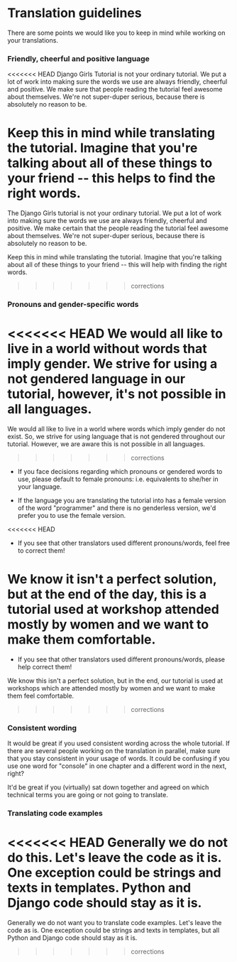 # Translation guidelines

There are some points we would like you to keep in mind while working on your translations.

### Friendly, cheerful and positive language

<<<<<<< HEAD
Django Girls Tutorial is not your ordinary tutorial. We put a lot of work into making sure the words we use are always friendly, cheerful and positive. We make sure that people reading the tutorial feel awesome about themselves. We're not super-duper serious, because there is absolutely no reason to be.

Keep this in mind while translating the tutorial. Imagine that you're talking about all of these things to your friend -- this helps to find the right words.
=======
The Django Girls tutorial is not your ordinary tutorial. We put a lot of work into making sure the words we use are always friendly, cheerful and positive. We make certain that the people reading the tutorial feel awesome about themselves. We're not super-duper serious, because there is absolutely no reason to be.

Keep this in mind while translating the tutorial. Imagine that you're talking about all of these things to your friend -- this will help with finding the right words.
>>>>>>> corrections

### Pronouns and gender-specific words

<<<<<<< HEAD
We would all like to live in a world without words that imply gender. We strive for using a not gendered language in our tutorial, however, it's not possible in all languages.
=======
We would all like to live in a world where words which imply gender do not exist. So, we strive for using language that is not gendered throughout our tutorial. However, we are aware this is not possible in all languages.
>>>>>>> corrections

- If you face decisions regarding which pronouns or gendered words to use, please default to female pronouns: i.e. equivalents to she/her in your language.

- If the language you are translating the tutorial into has a female version of the word "programmer" and there is no genderless version, we'd prefer you to use the female version.

<<<<<<< HEAD
- If you see that other translators used different pronouns/words, feel free to correct them!

We know it isn't a perfect solution, but at the end of the day, this is a tutorial used at workshop attended mostly by women and we want to make them comfortable.
=======
- If you see that other translators used different pronouns/words, please help correct them!

We know this isn't a perfect solution, but in the end, our tutorial is used at workshops which are attended mostly by women and we want to make them feel comfortable.
>>>>>>> corrections

### Consistent wording

It would be great if you used consistent wording across the whole tutorial. If there are several people working on the translation in parallel, make sure that you stay consistent in your usage of words. It could be confusing if you use one word for "console" in one chapter and a different word in the next, right?

It'd be great if you (virtually) sat down together and agreed on which technical terms you are going or not going to translate.

### Translating code examples

<<<<<<< HEAD
Generally we do not do this. Let's leave the code as it is. One exception could be strings and texts in templates. Python and Django code should stay as it is.
=======
Generally we do not want you to translate code examples. Let's leave the code as is. One exception could be strings and texts in templates, but all Python and Django code should stay as it is.
>>>>>>> corrections

